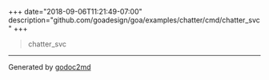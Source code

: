 +++
date="2018-09-06T11:21:49-07:00"
description="github.com/goadesign/goa/examples/chatter/cmd/chatter_svc"
+++


> chatter_svc





- - -
Generated by [godoc2md](https://godoc.org/github.com/davecheney/godoc2md)
